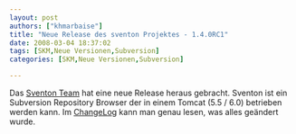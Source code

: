 ```yaml
---
layout: post
authors: ["khmarbaise"]
title: "Neue Release des sventon Projektes - 1.4.0RC1"
date: 2008-03-04 18:37:02
tags: [SKM,Neue Versionen,Subversion]
categories: [SKM,Neue Versionen,Subversion]

---
```

Das [Sventon Team](http://www.sventon.org/index.php?page=news#0 "Sventon Team") hat eine neue Release heraus gebracht. Sventon ist ein 
Subversion Repository Browser der in einem Tomcat (5.5 / 6.0) betrieben werden kann. 
Im [ChangeLog](http://svn.sventon.org/showfile.svn?path=/tags/sventon-1.4-rc1/changes.txt&revision=HEAD&name=berlios "ChangeLog") kann 
man genau lesen, was alles geändert wurde.
